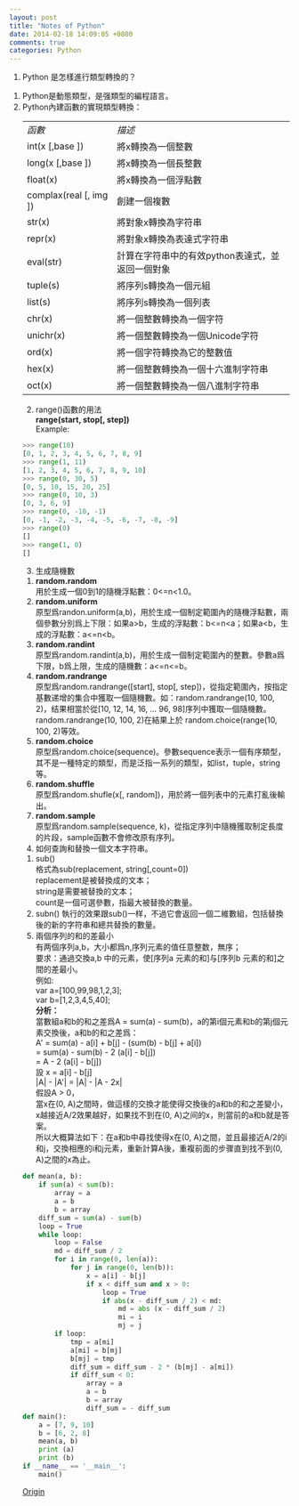```yaml
---
layout: post
title: "Notes of Python"
date: 2014-02-18 14:09:05 +0800
comments: true
categories: Python
---
```

1. Python 是怎樣進行類型轉換的？  
1) Python是動態類型，是强類型的編程語言。  
2) Python內建函數的實現類型轉換：  
		<table>
<tbody>
<tr><td><em> 函數 </em></td><td><em> 描述 </em></td></tr>  
<tr><td>int(x [,base ]) </td><td>將x轉換為一個整數</td></tr>
<tr><td>long(x [,base ]) </td><td>將x轉換為一個長整數</td></tr>
<tr><td>float(x) </td><td>將x轉換為一個浮點數</td></tr>
<tr><td>complax(real [, img ]) </td><td>創建一個複數</td></tr>
<tr><td>str(x) </td><td>將對象x轉換為字符串</td></tr>
<tr><td>repr(x) </td><td>將對象x轉換為表達式字符串</td></tr>
<tr><td>eval(str) </td><td>計算在字符串中的有效python表達式，並返回一個對象</td></tr>
<tr><td>tuple(s) </td><td>將序列s轉換為一個元組</td></tr>
<tr><td>list(s) </td><td>將序列s轉換為一個列表</td></tr>
<tr><td>chr(x) </td><td>將一個整數轉換為一個字符</td></tr>
<tr><td>unichr(x) </td><td>將一個整數轉換為一個Unicode字符</td></tr>
<tr><td>ord(x) </td><td>將一個字符轉換為它的整數值</td></tr>
<tr><td>hex(x) </td><td>將一個整數轉換為一個十六進制字符串</td></tr>
<tr><td>oct(x) </td><td>將一個整數轉換為一個八進制字符串</td></tr>
<tbody>
</table> <!--more-->  
  
2. range()函數的用法  
**range(start, stop[, step])**  
Example:  
``` python  
>>> range(10)  
[0, 1, 2, 3, 4, 5, 6, 7, 8, 9]  
>>> range(1, 11)  
[1, 2, 3, 4, 5, 6, 7, 8, 9, 10]  
>>> range(0, 30, 5)  
[0, 5, 10, 15, 20, 25]  
>>> range(0, 10, 3)  
[0, 3, 6, 9]  
>>> range(0, -10, -1)  
[0, -1, -2, -3, -4, -5, -6, -7, -8, -9]  
>>> range(0)  
[]  
>>> range(1, 0)  
[]  
```
  
3. 生成隨機數  
1) **random.random**  
用於生成一個0到1的隨機浮點數：0<=n<1.0。  
2) **random.uniform**  
原型爲randon.uniform(a,b)，用於生成一個制定範圍內的隨機浮點數，兩個參數分別爲上下限：如果a>b，生成的浮點數：b<=n<a；如果a<b，生成的浮點數：a<=n<b。  
3) **random.randint**  
原型爲random.randint(a,b)，用於生成一個制定範圍內的整數。參數a爲下限，b爲上限，生成的隨機數：a<=n<=b。  
4) **random.randrange**  
原型爲random.randrange([start], stop[, step])，從指定範圍內，按指定基數递增的集合中獲取一個隨機數。如：random.randrange(10, 100, 2)，结果相當於從[10, 12, 14, 16, ... 96, 98]序列中獲取一個隨機數。random.randrange(10, 100, 2)在結果上於 random.choice(range(10, 100, 2)等效。  
5) **random.choice**  
原型爲random.choice(sequence)。參數sequence表示一個有序類型，其不是一種特定的類型，而是泛指一系列的類型，如list，tuple，string等。  
6) **random.shuffle**  
原型爲random.shufle(x[, random])，用於將一個列表中的元素打亂後輸出。  
7) **random.sample**  
原型爲random.sample(sequence, k)，從指定序列中隨機獲取制定長度的片段，sample函數不會修改原有序列。  
  
4. 如何查詢和替換一個文本字符串。  
1) sub()  
格式為sub(replacement, string[,count=0])  
replacement是被替換成的文本；  
string是需要被替換的文本；  
count是一個可選參數，指最大被替換的數量。  
2) subn()
執行的效果跟sub()一样，不過它會返回一個二維數組，包括替換後的新的字符串和總共替換的數量。  
  
5. 兩個序列的和的差最小  
有两個序列a,b，大小都爲n,序列元素的值任意整数，無序；  
要求：通過交換a,b 中的元素，使[序列a 元素的和]与[序列b 元素的和]之間的差最小。  
例如:  
var a=[100,99,98,1,2,3];  
var b=[1,2,3,4,5,40];  
**分析：**  
當數組a和b的和之差爲A = sum(a) - sum(b)，a的第i個元素和b的第j個元素交換後，a和b的和之差爲：  
A' = sum(a) - a[i] + b[j] - (sum(b) - b[j] + a[i])  
   = sum(a) - sum(b) - 2 (a[i] - b[j])  
   = A - 2 (a[i] - b[j])  
設 x = a[i] - b[j]  
|A| - |A'| = |A| - |A - 2x|  
假設A > 0，  
當x在(0, A)之間時，做這樣的交換才能使得交換後的a和b的和之差變小，x越接近A/2效果越好，如果找不到在(0, A)之间的x，則當前的a和b就是答案。  
所以大概算法如下：在a和b中尋找使得x在(0, A)之間，並且最接近A/2的i和j，交換相應的i和j元素，重新計算A後，重複前面的步骤直到找不到(0, A)之間的x為止。  
``` python
def mean(a, b):  
    if sum(a) < sum(b):  
        array = a  
        a = b  
        b = array  
    diff_sum = sum(a) - sum(b)  
    loop = True  
    while loop:  
        loop = False  
        md = diff_sum / 2  
        for i in range(0, len(a)):  
            for j in range(0, len(b)):  
                x = a[i] - b[j]  
                if x < diff_sum and x > 0:  
                    loop = True  
                    if abs(x - diff_sum / 2) < md:  
                        md = abs (x - diff_sum / 2)  
                        mi = i  
                        mj = j  
        if loop:  
            tmp = a[mi]  
            a[mi] = b[mj]  
            b[mj] = tmp  
            diff_sum = diff_sum - 2 * (b[mj] - a[mi])  
            if diff_sum < 0:  
                array = a  
                a = b  
                b = array  
                diff_sum = - diff_sum  
def main():  
    a = [7, 9, 10]  
    b = [6, 2, 8]  
    mean(a, b)  
    print (a)  
    print (b)  
if __name__ == '__main__':  
    main()  
```
[Origin](http://www.smallqiao.com/31.html)